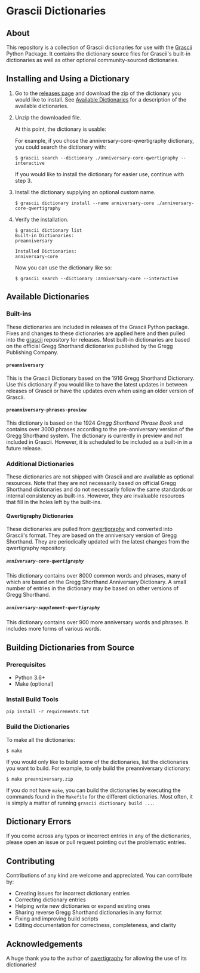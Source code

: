# Grascii Dictionaries

## About

This repository is a collection of Grascii dictionaries for use with
the [Grascii](https://github.com/grascii/grascii) Python Package. It contains
the dictionary source files for Grascii's built-in dictionaries as well as other
optional community-sourced dictionaries.

## Installing and Using a Dictionary

1. Go to the [releases page](https://github.com/grascii/dictionaries/releases)
    and download the zip of the dictionary you would like to install. See [Available Dictionaries](#available-dictionaries) for
    a description of the available dictionaries.

2. Unzip the downloaded file.

    At this point, the dictionary is usable:

    For example, if you chose the anniversary-core-qwertigraphy dictionary,
    you could search the dictionary with:

    `$ grascii search --dictionary ./anniversary-core-qwertigraphy --interactive`

    If you would like to install the dictionary for easier use, continue with step
    3.

3. Install the dictionary supplying an optional custom name.

    `$ grascii dictionary install --name anniversary-core ./anniversary-core-qwertigraphy`

4. Verify the installation.

    ```
    $ grascii dictionary list
    Built-in Dictionaries:
    preanniversary

    Installed Dictionaries:
    anniversary-core
    ```

    Now you can use the dictionary like so:

    `$ grascii search --dictionary :anniversary-core --interactive`

## Available Dictionaries

### Built-ins

These dictionaries are included in releases of the Grascii Python package. Fixes
and changes to these dictionaries are applied here and then pulled into the
[grascii](https://github.com/grascii/grascii) repository for releases. Most
built-in dictionaries are based on the official Gregg Shorthand dictionaries
published by the Gregg Publishing Company.

#### `preanniversary`

This is the Grascii Dictionary based on the 1916 Gregg Shorthand Dictionary.
Use this dictionary if you would like to have the latest updates in between
releases of Grascii or have the updates even when using an older version of
Grascii.

#### `preanniversary-phrases-preview`

This dictionary is based on the 1924 *Gregg Shorthand Phrase Book* and contains
over 3000 phrases according to the pre-anniversary version of the Gregg
Shorthand system. The dictionary is currently in preview and not included in
Grascii. However, it is scheduled to be included as a built-in in a future
release.

### Additional Dictionaries

These dictionaries are not shipped with Grascii and are available as optional
resources. Note that they are not necessarily based on official Gregg Shorthand
dictionaries and do not necessarily follow the same standards or internal
consistency as built-ins. However, they are invaluable resources that fill in
the holes left by the built-ins.

#### Qwertigraphy Dictionaries

These dictionaries are pulled from [qwertigraphy](https://github.com/codepoke-kk/qwertigraphy)
and converted into Grascii's format. They are based on the anniversary version
of Gregg Shorthand. They are periodically updated with the latest changes from
the qwertigraphy repository.

##### `anniversary-core-qwertigraphy`

This dictionary contains over 8000 common words and phrases, many of which are
based on the Gregg Shorthand Anniversary Dictionary. A small number of entries
in the dictionary may be based on other versions of Gregg Shorthand.

##### `anniversary-supplement-qwertigraphy`

This dictionary contains over 900 more anniversary words and phrases. It includes
more forms of various words.

## Building Dictionaries from Source

### Prerequisites

- Python 3.6+
- Make (optional)

### Install Build Tools

`pip install -r requirements.txt`

### Build the Dictionaries

To make all the dictionaries:

`$ make`

If you would only like to build some of the dictionaries, list the dictionaries
you want to build. For example, to only build the preanniversary dictionary:

`$ make preanniversary.zip`

If you do not have `make`, you can build the dictionaries by executing the
commands found in the `Makefile` for the different dictionaries. Most often,
it is simply a matter of running `grascii dictionary build ...`.

## Dictionary Errors

If you come across any typos or incorrect entries in any of the dictionaries,
please open an issue or pull request pointing out the problematic entries.

## Contributing

Contributions of any kind are welcome and appreciated. You can contribute by:

- Creating issues for incorrect dictionary entries
- Correcting dictionary entries
- Helping write new dictionaries or expand existing ones
- Sharing reverse Gregg Shorthand dictionaries in any format
- Fixing and improving build scripts
- Editing documentation for correctness, completeness, and clarity

## Acknowledgements

A huge thank you to the author of
[qwertigraphy](https://github.com/codepoke-kk/qwertigraphy) for allowing the
use of its dictionaries!
